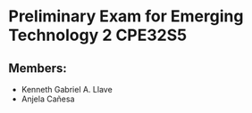 # Preliminary Exam for Emerging Technology 2 CPE32S5
## Members:
- Kenneth Gabriel A. Llave
- Anjela Cañesa
